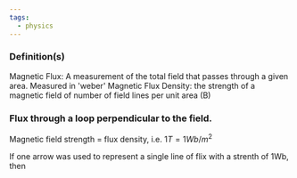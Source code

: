 ```yaml
---
tags:
  - physics
---
```

### Definition(s)
Magnetic Flux: A measurement of the total field that passes through a given area. Measured in 'weber' 
Magnetic Flux Density: the strength of a magnetic field of number of field lines per unit area (B)



### Flux through a loop perpendicular to the field. 
Magnetic field strength = flux density, i.e.
$1T = 1Wb$/$m^2$


If one arrow was used to represent a single line of flix with a strenth of 1Wb, then


